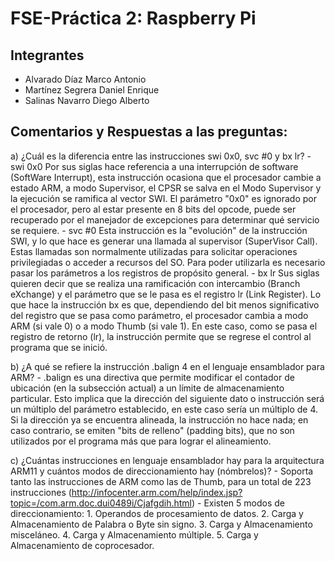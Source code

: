 # FSE-Práctica 2: Raspberry Pi

## Integrantes
* Alvarado Díaz Marco Antonio
* Martínez Segrera Daniel Enrique
* Salinas Navarro Diego Alberto

## Comentarios y Respuestas a las preguntas:

a) ¿Cuál es la diferencia entre las instrucciones swi 0x0, svc #0 y bx lr?
	- swi 0x0  Por sus siglas hace referencia a una interrupción de software (SoftWare Interrupt), esta instrucción ocasiona que el procesador cambie a estado ARM, a modo Supervisor, el CPSR se salva en el Modo Supervisor y la ejecución se ramifica al vector SWI. El parámetro "0x0" es ignorado por el procesador, pero al estar presente en 8 bits del opcode, puede ser recuperado por el manejador de excepciones para determinar qué servicio se requiere.
	- svc #0   Esta instrucción es la "evolución" de la instrucción SWI, y lo que hace es generar una llamada al supervisor (SuperVisor Call). Estas llamadas son normalmente utilizadas para solicitar operaciones privilegiadas o acceder a recursos del SO. Para poder utilizarla es necesario pasar los parámetros a los registros de propósito general.
	- bx lr  Sus siglas quieren decir que se realiza una ramificación con intercambio (Branch eXchange) y el parámetro que se le pasa es el registro lr (Link Register). Lo que hace la instrucción bx es que, dependiendo del bit menos significativo del registro que se pasa como parámetro, el procesador cambia a modo ARM (si vale 0) o a modo Thumb (si vale 1). En este caso, como se pasa el registro de retorno (lr), la instrucción permite que se regrese el control al programa que se inició.

b) ¿A qué se refiere la instrucción .balign 4 en el lenguaje ensamblador para ARM?
	- .balign es una directiva que permite modificar el contador de ubicación (en la subsección actual) a un límite de almacenamiento particular. Esto implica que la dirección del siguiente dato o instrucción será un múltiplo del parámetro establecido, en este caso sería un múltiplo de 4. Si la dirección ya se encuentra alineada, la instrucción no hace nada; en caso contrario, se emiten "bits de relleno" (padding bits), que no son utilizados por el programa más que para lograr el alineamiento.

c) ¿Cuántas instrucciones en lenguaje ensamblador hay para la arquitectura ARM11 y cuántos modos de direccionamiento hay (nómbrelos)?
	- Soporta tanto las instrucciones de ARM como las de Thumb, para un total de 223 instrucciones (http://infocenter.arm.com/help/index.jsp?topic=/com.arm.doc.dui0489i/Cjafgdih.html)
	- Existen 5 modos de direccionamiento:
        	1. Operandos de procesamiento de datos.
		2. Carga y Almacenamiento de Palabra o Byte sin signo.
		3. Carga y Almacenamiento misceláneo.
		4. Carga y Almacenamiento múltiple.
		5. Carga y Almacenamiento de coprocesador.
